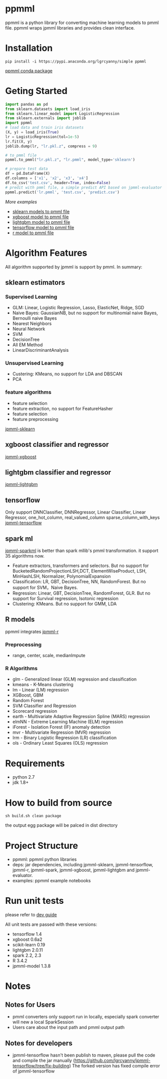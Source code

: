 # ppmml
ppmml is a python library for converting machine learning models to pmml file. ppmml wraps jpmml libraries and provides clean interface.

# Installation
```shell
pip install -i https://pypi.anaconda.org/lgrcyanny/simple ppmml
```
[ppmml conda package](https://anaconda.org/lgrcyanny/ppmml)

# Geting Started
```python
import pandas as pd
from sklearn.datasets import load_iris
from sklearn.linear_model import LogisticRegression
from sklearn.externals import joblib
import ppmml
# load data and train iris datasets
(X, y) = load_iris(True)
lr = LogisticRegression(tol=1e-5)
lr.fit(X, y)
joblib.dump(lr, "lr.pkl.z", compress = 9)

# to pmml file
ppmml.to_pmml("lr.pkl.z", "lr.pmml", model_type='sklearn')

# prepare test data
df = pd.DataFrame(X)
df.columns = ['x1', 'x2', 'x3', 'x4']
df.to_csv('test.csv', header=True, index=False)
# predit with pmml file, a simple predict API based on jpmml-evaluator
ppmml.predict('lr.pmml', 'test.csv', 'predict.csv')
```

*More examples*
- [sklearn models to pmml file](https://github.com/lgrcyanny/ppmml/blob/master/examples/notebooks/ppmml_sklearn_examples.ipynb)
- [xgboost model to pmml file](https://github.com/lgrcyanny/ppmml/blob/master/examples/notebooks/ppmml_sklearn_examples.ipynb)
- [lightgbm model to pmml file](https://github.com/lgrcyanny/ppmml/blob/master/examples/notebooks/ppmml_lightgbm_example.ipynb)
- [tensorflow model to pmml file](https://github.com/lgrcyanny/ppmml/blob/master/examples/notebooks/ppmml_tensorflow_example.ipynb)
- [r model to pmml file](https://github.com/lgrcyanny/ppmml/blob/master/examples/notebooks/ppmml_r_example.ipynb)

# Algorithm Features
All algorithm supported by jpmml is support by pmml. In summary:
## sklearn estimators

### Supervised Learning
* GLM: Linear, Logistic Regression, Lasso, ElasticNet, Ridge, SGD
* Naive Bayes: GaussianNB, but no support for multinomial naive Bayes, Bernoulli naive Bayes
* Nearest Neighbors
* Neural Network
* SVM
* DecisionTree
* All EM Method
* LinearDiscriminantAnalysis

### Unsupervised Learning
* Custering: KMeans, no support for LDA and DBSCAN
* PCA

### feature algorithms
* feature selection
* feature extraction, no support for FeatureHasher
* feature selection
* feature preprocessing

[jpmml-sklearn](https://github.com/jpmml/jpmml-sklearn )

## xgboost classifier and regressor
[jpmml-xgboost](https://github.com/jpmml/jpmml-xgboost)

## lightgbm classifier and regressor
[jpmml-lightgbm](https://github.com/jpmml/jpmml-lightgbm)

## tensorflow
Only support DNNClassifier, DNNRegressor, Linear Classifier, Linear Regressor, one_hot_column, real_valued_column
sparse_column_with_keys
[jpmml-tensorflow](https://github.com/jpmml/jpmml-tensorflow)

## spark ml
[jpmml-sparkml](https://github.com/jpmml/jpmml-sparkml) is better than spark mllib's pmml transformation. it support 35 algorithms now.
- Feature extractors, transformers and selectors. But no support for BucketedRandomProjectionLSH,DCT, ElementWiseProduct, LSH, MinHashLSH, Normalizer, PolynomialExpansion
- Classification: LR, GBT, DecisionTree, NN, RandomForest. But no support for SVM，Naive Bayes.
- Regression: Linear, GBT, DecisionTree, RandomForest, GLR. But no support for Survival regression, Isotonic regression
- Clustering: KMeans. But no support for GMM, LDA

## R models
ppmml integrates [jpmml-r](https://github.com/jpmml/jpmml-r)
### Preprocessing
* range, center, scale, medianImpute

### R Algorithms
* glm - Generalized linear (GLM) regression and classification
* kmeans - K-Means clustering
* lm - Linear (LM) regression
* XGBoost, GBM
* Random Forest
* SVM Classifier and Regression
* Scorecard regression
* earth - Multivariate Adaptive Regression Spline (MARS) regression
* elmNN - Extreme Learning Machine (ELM) regression
* iForest - Isolation Forest (IF) anomaly detection
* mvr - Multivariate Regression (MVR) regression
* lrm - Binary Logistic Regression (LR) classification
* ols - Ordinary Least Squares (OLS) regression

# Requirements
- python 2.7
- jdk 1.8+

# How to build from source
```shell
sh build.sh clean package
```
the output egg package will be palced in dist directory

# Project Structure
- ppmml: ppmml python libraries
- deps:  jar dependencies, including jpmml-sklearn, jpmml-tensorflow, jpmml-r, jpmml-spark, jpmml-xgboost, jpmml-lightgbm and jpmml-evaluator.
- examples: ppmml example notebooks

# Run unit tests
please refer to [dev guide](https://github.com/lgrcyanny/ppmml/tree/master/dev)

All unit tests are passed with these versions:
- tensorflow 1.4
- xgboost 0.6a2
- scikit-learn 0.19
- lightgbm 2.0.11
- spark 2.2, 2.3
- R 3.4.2
- jpmml-model 1.3.8

# Notes
## Notes for Users
- pmml converters only support run in locally, especially spark converter will new a local SparkSession
- Users care about the input path and pmml output path

## Notes for developers
- jpmml-tensorflow hasn't been publish to maven, please pull the code and compile the jar manually
(https://github.com/lgrcyanny/jpmml-tensorflow/tree/fix-building)
The forked version has fixed compile error of jpmml-tensorflow
